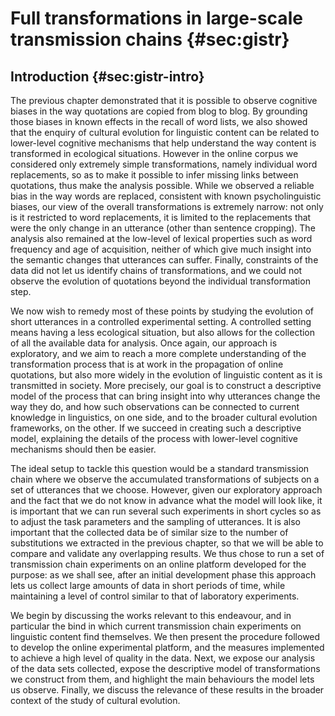 # Full transformations in large-scale transmission chains {#sec:gistr}

## Introduction {#sec:gistr-intro}

The previous chapter demonstrated that it is possible to observe cognitive biases in the way quotations are copied from blog to blog.
By grounding those biases in known effects in the recall of word lists, we also showed that the enquiry of cultural evolution for linguistic content can be related to lower-level cognitive mechanisms that help understand the way content is transformed in ecological situations.
However in the online corpus we considered only extremely simple transformations, namely individual word replacements, so as to make it possible to infer missing links between quotations, thus make the analysis possible.
While we observed a reliable bias in the way words are replaced, consistent with known psycholinguistic biases, our view of the overall transformations is extremely narrow:
not only is it restricted to word replacements, it is limited to the replacements that were the only change in an utterance (other than sentence cropping).
The analysis also remained at the low-level of lexical properties such as word frequency and age of acquisition, neither of which give much insight into the semantic changes that utterances can suffer.
Finally, constraints of the data did not let us identify chains of transformations, and we could not observe the evolution of quotations beyond the individual transformation step.

We now wish to remedy most of these points by studying the evolution of short utterances in a controlled experimental setting.
A controlled setting means having a less ecological situation, but also allows for the collection of all the available data for analysis.
Once again, our approach is exploratory, and we aim to reach a more complete understanding of the transformation process that is at work in the propagation of online quotations, but also more widely in the evolution of linguistic content as it is transmitted in society.
More precisely, our goal is to construct a descriptive model of the process that can bring insight into why utterances change the way they do, and how such observations can be connected to current knowledge in linguistics, on one side, and to the broader cultural evolution frameworks, on the other.
If we succeed in creating such a descriptive model, explaining the details of the process with lower-level cognitive mechanisms should then be easier.

The ideal setup to tackle this question would be a standard transmission chain where we observe the accumulated transformations of subjects on a set of utterances that we choose.
However, given our exploratory approach and the fact that we do not know in advance what the model will look like, it is important that we can run several such experiments in short cycles so as to adjust the task parameters and the sampling of utterances.
It is also important that the collected data be of similar size to the number of substitutions we extracted in the previous chapter, so that we will be able to compare and validate any overlapping results.
We thus chose to run a set of transmission chain experiments on an online platform developed for the purpose:
as we shall see, after an initial development phase this approach lets us collect large amounts of data in short periods of time, while maintaining a level of control similar to that of laboratory experiments.

We begin by discussing the works relevant to this endeavour, and in particular the bind in which current transmission chain experiments on linguistic content find themselves.
We then present the procedure followed to develop the online experimental platform, and the measures implemented to achieve a high level of quality in the data.
Next, we expose our analysis of the data sets collected, expose the descriptive model of transformations we construct from them, and highlight the main behaviours the model lets us observe.
Finally, we discuss the relevance of these results in the broader context of the study of cultural evolution.
